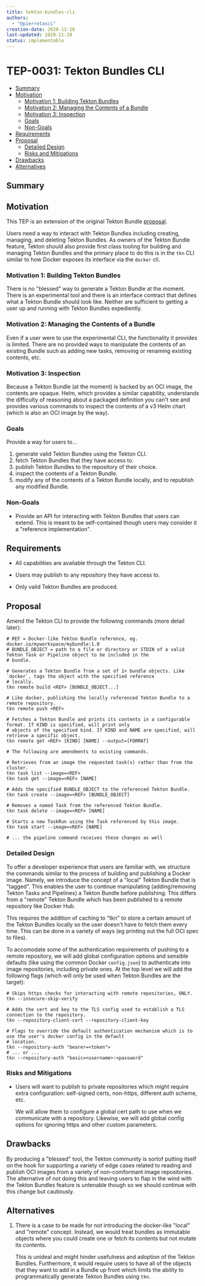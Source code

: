 ```yaml
---
title: tekton-bundles-cli
authors:
  - "@pierretasci"
creation-date: 2020-11-18
last-updated: 2020-11-20
status: implementable
---
```

# TEP-0031: Tekton Bundles CLI

<!-- toc -->
- [Summary](#summary)
- [Motivation](#motivation)
  - [Motivation 1: Building Tekton Bundles](#motivation-1-building-tekton-bundles)
  - [Motivation 2: Managing the Contents of a Bundle](#motivation-2-managing-the-contents-of-a-bundle)
  - [Motivation 3: Inspection](#motivation-3-inspection)
  - [Goals](#goals)
  - [Non-Goals](#non-goals)
- [Requirements](#requirements)
- [Proposal](#proposal)
  - [Detailed Design](#detailed-design)
  - [Risks and Mitigations](#risks-and-mitigations)
- [Drawbacks](#drawbacks)
- [Alternatives](#alternatives)
<!-- /toc -->

## Summary

## Motivation

This TEP is an extension of the original Tekton Bundle [proposal](0005-tekton-oci-bundles.md).

Users need a way to interact with Tekton Bundles including creating, managing, and deleting Tekton Bundles. As owners of the Tekton Bundle feature, Tekton should also provide first class tooling for building and managing Tekton Bundles and the
primary place to do this is in the `tkn` CLI similar to how Docker exposes its interface via the `docker` cli.

### Motivation 1: Building Tekton Bundles

There is no "blessed" way to generate a Tekton Bundle at the moment. There is an experimental tool and there is an
interface contract that defines what a Tekton Bundle should look like. Neither are sufficient to getting a user up and
running with Tekton Bundles expediently.

### Motivation 2: Managing the Contents of a Bundle

Even if a user were to use the experimental CLI, the functionality it provides is limited. There are no provided ways
to manipulate the contents of an existing Bundle such as adding new tasks, removing or renaming existing contents, etc.

### Motivation 3: Inspection

Because a Tekton Bundle (at the moment) is backed by an OCI image, the contents are opaque. Helm, which provides a
similar capability, understands the difficulty of reasoning about a packaged definition you can't see and provides
various commands to inspect the contents of a v3 Helm chart (which is also an OCI image by the way).

### Goals

Provide a way for users to...
1. generate valid Tekton Bundles using the Tekton CLI.
2. fetch Tekton Bundles that they have access to.
3. publish Tekton Bundles to the repository of their choice.
4. inspect the contents of a Tekton Bundle.
5. modify any of the contents of a Tekton Bundle locally, and to republish any modified Bundle.

### Non-Goals

- Provide an API for interacting with Tekton Bundles that users can extend. This is meant to be self-contained though
  users may consider it a "reference implementation".

## Requirements

* All capabilities are available through the Tekton CLI.

* Users may publish to any repository they have access to.

* Only valid Tekton Bundles are produced.

## Proposal

Amend the Tekton CLI to provide the following commands (more detail later):

```shell
# REF = Docker-like Tekton Bundle reference, eg. docker.io/myworkspace/mybundle:1.0
# BUNDLE_OBJECT = path to a file or directory or STDIN of a valid Tekton Task or Pipeline object to be included in the
# bundle.

# Generates a Tekton Bundle from a set of 1+ bundle objects. Like `docker`, tags the object with the specified reference
# locally.
tkn remote build <REF> [BUNDLE_OBJECT...]

# Like docker, publishing the locally referenced Tekton Bundle to a remote repository.
tkn remote push <REF>

# Fetches a Tekton Bundle and prints its contents in a configurable format. If KIND is specified, will print only
# objects of the specified kind. If KIND and NAME are specified, will retrieve a specific object.
tkn remote get <REF> [KIND] [NAME] --output=[FORMAT]

# The following are amendments to existing commands.

# Retrieves from an image the requested task(s) rather than from the cluster.
tkn task list --image=<REF>
tkn task get --image=<REF> [NAME]

# Adds the specified BUNDLE_OBJECT to the referenced Tekton Bundle.
tkn task create --image=<REF> [BUNDLE_OBJECT]

# Removes a named Task from the referenced Tekton Bundle.
tkn task delete --image=<REF> [NAME]

# Starts a new TaskRun using the Task referenced by this image.
tkn task start --image=<REF> [NAME]

# ... the pipeline command receives these changes as well
```

### Detailed Design

To offer a developer experience that users are familiar with, we structure the commands similar to the process of
building and publishing a Docker image. Namely, we introduce the concept of a "local" Tekton Bundle that is "tagged".
This enables the user to continue manipulating (adding/removing Tekton Tasks and Pipelines) a Tekton Bundle before
publishing. This differs from a "remote" Tekton Bundle which has been published to a remote repository like Docker Hub.

This requires the addition of caching to "tkn" to store a certain amount of the Tekton Bundles locally so the user
doesn't have to fetch them every time. This can be done in a variety of ways (eg printing out the full OCI spec to 
files).

To accomodate some of the authentication requirements of pushing to a remote repository, we will add global
configuration options and sensible defaults (like using the common Docker `config.json`) to authenticate into image
repositories, including private ones. At the top level we will add the following flags (which will only be used when
Tekton Bundles are the target):

```shell
# Skips https checks for interacting with remote repositories, ONLY.
tkn --insecure-skip-verify

# Adds the cert and key to the TLS config used to establish a TLS connection to the repository.
tkn --repository-client-cert --repository-client-key

# Flags to override the default authentication mechanism which is to use the user's docker config in the default
# location.
tkn --repository-auth "bearer=<token">
# ... or ...
tkn --repository-auth "basic=<username>:<password"
```

### Risks and Mitigations

- Users will want to publish to private repositories which might require extra configuration: self-signed certs, 
  non-https, different auth scheme, etc.

  We will allow them to configure a global cert path to use when we communicate with a repository. Likewise, we will add
  global config options for ignoring https and other custom parameters.

## Drawbacks

By producing a "blessed" tool, the Tekton community is sortof putting itself on the hook for supporting a variety of
edge cases related to reading and publish OCI images from a variety of non-comformant image repositories. The
alternative of not doing this and leaving users to flap in the wind with the Tekton Bundles feature is untenable though
so we should continue with this change but cautiously.

## Alternatives

1. There is a case to be made for not introducing the docker-like "local" and "remote" concept. Instead, we would treat
bundles as immutable objects where you could create one or fetch its contents but not mutate its contents.

   This is unideal and might hinder usefulness and adoption of the Tekton Bundles. Furthermore, it would require users
   to have all of the objects that they want to add in a Bundle up front which limits the ability to programmatically
   generate Tekton Bundles using `tkn`.